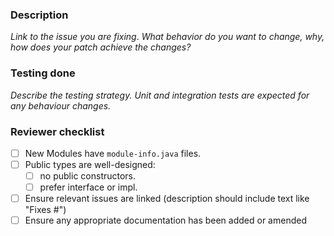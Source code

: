### Description
_Link to the issue you are fixing_.
_What behavior do you want to change, why, how does your patch achieve the changes?_

### Testing done
_Describe the testing strategy. Unit and integration tests are expected for any behaviour changes._

### Reviewer checklist
- [ ] New Modules have `module-info.java` files.
- [ ] Public types are well-designed:
  - [ ] no public constructors.
  - [ ] prefer interface or impl.
- [ ] Ensure relevant issues are linked (description should include text like "Fixes #<issue number>")
- [ ] Ensure any appropriate documentation has been added or amended